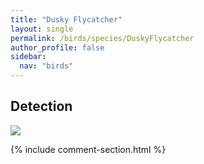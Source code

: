 ```yaml
---
title: "Dusky Flycatcher"
layout: single
permalink: /birds/species/DuskyFlycatcher
author_profile: false
sidebar:
  nav: "birds"
---
```


<h2>Detection</h2>

<img src="https://beallen.github.io/DevelopmentWebsite/assets/images/birds/DuskyFlycatcher/det.jpg">

{% include comment-section.html %}
